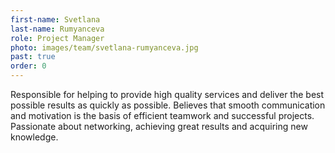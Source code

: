 ```yaml
---
first-name: Svetlana
last-name: Rumyanceva
role: Project Manager
photo: images/team/svetlana-rumyanceva.jpg
past: true
order: 0
---
```

Responsible for helping to provide high quality services and deliver the best
possible results as quickly as possible. Believes that smooth communication
and motivation is the basis of efficient teamwork and successful projects.
Passionate about networking, achieving great results and acquiring new
knowledge.
